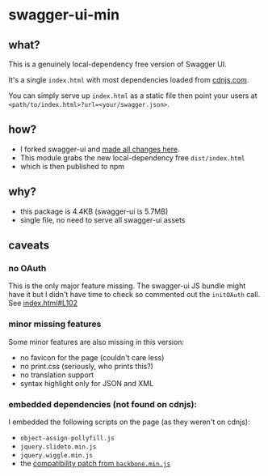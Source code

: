 # swagger-ui-min

## what?

This is a genuinely local-dependency free version of Swagger UI.

It's a single `index.html` with most dependencies loaded from [cdnjs.com](https://cdnjs.com).

You can simply serve up `index.html` as a static file then point your users at `<path/to/index.html>?url=<your/swagger.json>`.

## how?

* I forked swagger-ui and [made all changes here](https://github.com/csabapalfi/swagger-ui/blob/cdn/dist/index.html).
* This module grabs the new local-dependency free `dist/index.html`
* which is then published to npm

## why?

* this package is 4.4KB (swagger-ui is 5.7MB)
* single file, no need to serve all swagger-ui assets

## caveats

### no OAuth

This is the only major feature missing. The swagger-ui JS bundle might have it but I didn't have time to check so commented out the `initOAuth` call. See [index.html#L102](https://github.com/csabapalfi/swagger-ui/blob/cdn/dist/index.html#L102)

### minor missing features

Some minor features are also missing in this version:

* no favicon for the page (couldn't care less)
* no print.css (seriously, who prints this?)
* no translation support
* syntax highlight only for JSON and XML

### embedded dependencies (not found on cdnjs):

I embedded the following scripts on the page (as they weren't on cdnjs):
* `object-assign-pollyfill.js`
* `jquery.slideto.min.js`
* `jquery.wiggle.min.js`
* the [compatibility patch from `backbone.min.js`](https://github.com/swagger-api/swagger-ui/blob/master/lib/backbone-min.js)
